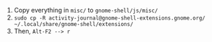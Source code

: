 1. Copy everything in `misc/` to `gnome-shell/js/misc/`
2. `sudo cp -R activity-journal@gnome-shell-extensions.gnome.org/ ~/.local/share/gnome-shell/extensions/`
3. Then, `Alt-F2 --> r`
